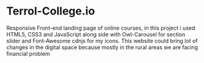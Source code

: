 # Terrol-College.io
Responsive Front-end landing page of online courses, in this project i used HTML5, CSS3 and JavaScript along side with Owl-Carousel for section slider and Font-Awesome cdnjs for my icons. This website could bring lot of changes in the digital space because mostly in the rural areas we are facing financial problem
